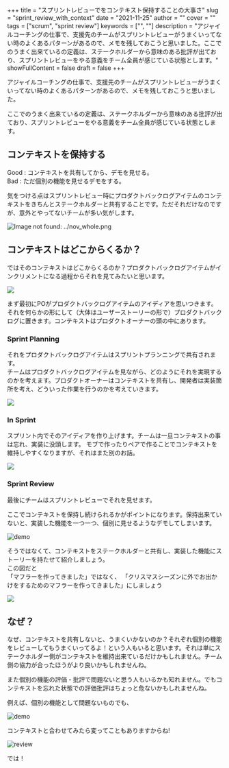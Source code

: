 +++
title = "スプリントレビューでをコンテキスト保持することの大事さ"
slug = "sprint_review_with_context"
date = "2021-11-25"
author = ""
cover = ""
tags = ["scrum", "sprint review"]
keywords = ["", ""]
description = "アジャイルコーチングの仕事で、支援先のチームがスプリントレビューがうまくいってない時のよくあるパターンがあるので、メモを残しておこうと思いました。ここでのうまく出来ているの定義は、ステークホルダーから意味のある批評が出ており、スプリントレビューをやる意義をチーム全員が感じている状態とします。"
showFullContent = false
draft = false
+++

アジャイルコーチングの仕事で、支援先のチームがスプリントレビューがうまくいってない時のよくあるパターンがあるので、メモを残しておこうと思いました。

ここでのうまく出来ているの定義は、ステークホルダーから意味のある批評が出ており、スプリントレビューをやる意義をチーム全員が感じている状態とします。

## コンテキストを保持する

Good : コンテキストを共有してから、デモを見せる。  
Bad : ただ個別の機能を見せるデモをする。

気をつける点はスプリントレビュー時にプロダクトバックログアイテムのコンテキストをきちんとステークホルダーと共有することです。ただそれだけなのですが、意外とやってないチームが多い気がします。

![Image not found: ../nov_whole.png](../nov_whole.png "Image not found: ../nov_whole.png")

## コンテキストはどこからくるか？

ではそのコンテキストはどこからくるのか？プロダクトバックログアイテムがインクリメントになる過程からそれを見てみたいと思います。


![](../Oh.png)

まず最初にPOがプロダクトバックログアイテムのアイディアを思いつきます。
それを何らかの形にして（大体はユーザーストーリーの形で）プロダクトバックログに置きます。コンテキストはプロダクトオーナーの頭の中にあります。

### Sprint Planning

それをプロダクトバックログアイテムはスプリントプランニングで共有されます。  
チームはプロダクトバックログアイテムを見ながら、どのようにそれを実現するのかを考えます。プロダクトオーナーはコンテキストを共有し、開発者は実装箇所を考え、どういった作業を行うのかを考えていきます。


![](../planning.png)

### In Sprint

スプリント内でそのアイディアを作り上げます。チームは一旦コンテキストの事は忘れ、実装に没頭します。
モブで作ったりペアで作ることでコンテキストを維持しやすくなりますが、それはまた別のお話。


![](../sprint.png)

### Sprint Review

最後にチームはスプリントレビューでそれを見せます。  

ここでコンテキストを保持し続けられるかがポイントになります。保持出来ていないと、実装した機能を一つ一つ、個別に見せるようなデモしてしまいます。

![demo](../demo.png)

そうではなくて、コンテキストをステークホルダーと共有し、実装した機能にストーリーを持たせて紹介しましょう。  
この図だと  
「マフラーを作ってきました」ではなく、
「クリスマスシーズンに外でお出かけをするためのマフラーを作ってきました」にしましょう

![](../review.png)

## なぜ？

なぜ、コンテキストを共有しないと、うまくいかないのか？それぞれ個別の機能をレビューしてもうまくいってるよ！という人もいると思います。それは単にステークホルダー側がコンテキストを維持出来ているだけかもしれません。チーム側の協力が合ったほうがより良いかもしれませんね。

また個別の機能の評価・批評で問題ないと思う人もいるかも知れません。でもコンテキストを忘れた状態での評価批評はちょっと危ないかもしれませんね。

例えば、個別の機能として問題ないものでも、

![demo](../nov_demo.png)

コンテキストと合わせてみたら変ってこともありますからね!

![review](../nov_review2.png)

では！

